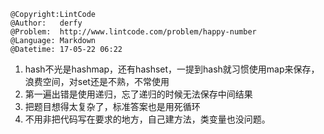 ```
@Copyright:LintCode
@Author:   derfy
@Problem:  http://www.lintcode.com/problem/happy-number
@Language: Markdown
@Datetime: 17-05-22 06:22
```

1. hash不光是hashmap，还有hashset，一提到hash就习惯使用map来保存，浪费空间，对set还是不熟，不常使用
2. 第一遍出错是使用递归，忘了递归的时候无法保存中间结果
3. 把题目想得太复杂了，标准答案也是用死循环
4. 不用非把代码写在要求的地方，自己建方法，类变量也没问题。